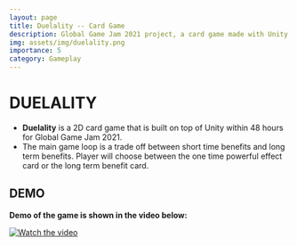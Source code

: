 ```yaml
---
layout: page
title: Duelality -- Card Game
description: Global Game Jam 2021 project, a card game made with Unity
img: assets/img/duelality.png
importance: 5
category: Gameplay
---
```


# **DUELALITY**

- **Duelality** is a 2D card game that is built on top of Unity within 48 hours for Global Game Jam 2021.
- The main game loop is a trade off between short time benefits and long term benefits. Player will choose between the one time powerful effect card or the long term benefit card.

## **DEMO**
**Demo of the game is shown in the video below:**

[![Watch the video](https://img.youtube.com/vi/I2hGFpEkE6A/maxresdefault.jpg)](https://www.youtube.com/watch?v=I2hGFpEkE6A)


